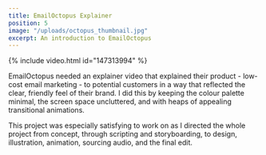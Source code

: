 ```yaml
---
title: EmailOctopus Explainer
position: 5
image: "/uploads/octopus_thumbnail.jpg"
excerpt: An introduction to EmailOctopus
---
```


{% include video.html id="147313994" %}

EmailOctopus needed an explainer video that explained their product - low-cost email marketing - to potential customers in a way that reflected the clear, friendly feel of their brand. I did this by keeping the colour palette minimal, the screen space uncluttered, and with heaps of appealing transitional animations.

This project was especially satisfying to work on as I directed the whole project from concept, through scripting and storyboarding, to design, illustration, animation, sourcing audio, and the final edit.
